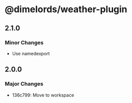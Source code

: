 # @dimelords/weather-plugin

## 2.1.0

### Minor Changes

- Use namedexport

## 2.0.0

### Major Changes

- 136c799: Move to workspace
